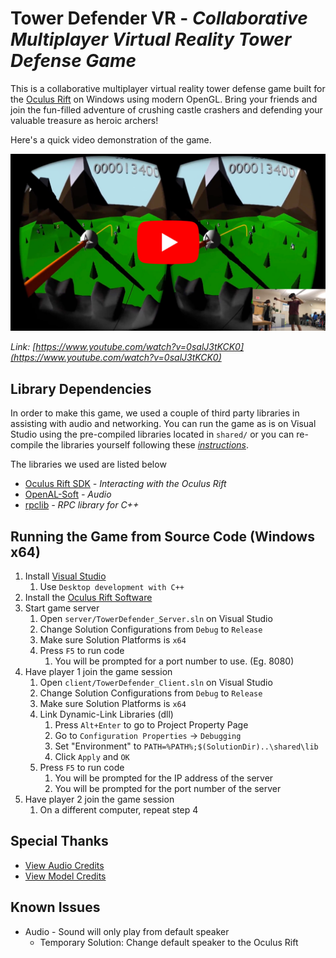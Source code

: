 # Tower Defender VR - *Collaborative Multiplayer Virtual Reality Tower Defense Game*

This is a collaborative multiplayer virtual reality tower defense game built
for the [Oculus Rift](https://www.oculus.com/rift/) on Windows using modern
OpenGL. Bring your friends and join the fun-filled adventure of crushing
castle crashers and defending your valuable treasure as heroic archers!

Here's a quick video demonstration of the game.

[![Demonstration on YouTube](/doc/images/Preview.jpg)](https://www.youtube.com/watch?v=0salJ3tKCK0)

*Link: [https://www.youtube.com/watch?v=0salJ3tKCK0](https://www.youtube.com/watch?v=0salJ3tKCK0)*

## Library Dependencies

In order to make this game, we used a couple of third party libraries in assisting with
audio and networking. You can run the game as is on Visual Studio using the pre-compiled
libraries located in `shared/` or you can re-compile the libraries yourself following
these *[instructions](shared/)*.

The libraries we used are listed below

* [Oculus Rift SDK](https://developer.oculus.com/documentation/pcsdk/latest/concepts/dg-sdk-setup/) *- Interacting with the Oculus Rift*
* [OpenAL-Soft](https://github.com/kcat/openal-soft) *- Audio*
* [rpclib](https://github.com/rpclib/rpclib) *- RPC library for C++*

## Running the Game from Source Code (Windows x64)

1. Install [Visual Studio](https://visualstudio.microsoft.com/)
    1. Use `Desktop development with C++`
1. Install the [Oculus Rift Software](https://www.oculus.com/rift/setup/)
1. Start game server
    1. Open `server/TowerDefender_Server.sln` on Visual Studio
    1. Change Solution Configurations from `Debug` to `Release`
    1. Make sure Solution Platforms is `x64`
    1. Press `F5` to run code
        1. You will be prompted for a port number to use. (Eg. 8080)
1. Have player 1 join the game session
    1. Open `client/TowerDefender_Client.sln` on Visual Studio
    1. Change Solution Configurations from `Debug` to `Release`
    1. Make sure Solution Platforms is `x64`
    1. Link Dynamic-Link Libraries (dll)
        1. Press `Alt+Enter` to go to Project Property Page
        1. Go to `Configuration Properties` -> `Debugging`
        1. Set "Environment" to `PATH=%PATH%;$(SolutionDir)..\shared\lib`
        1. Click `Apply` and `OK`
    1. Press `F5` to run code
        1. You will be prompted for the IP address of the server
        1. You will be prompted for the port number of the server
1. Have player 2 join the game session
    1. On a different computer, repeat step 4

## Special Thanks

* [View Audio Credits](client/audio/)
* [View Model Credits](client/objects/)

## Known Issues

* Audio - Sound will only play from default speaker
  * Temporary Solution: Change default speaker to the Oculus Rift
